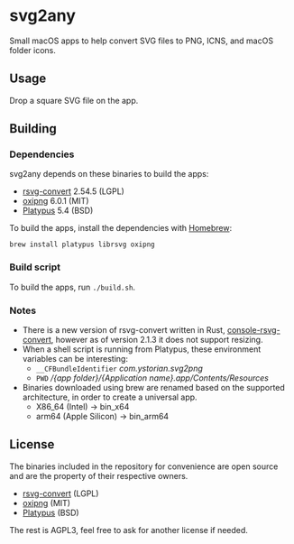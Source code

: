 # svg2any

Small macOS apps to help convert SVG files to PNG, ICNS, and macOS folder icons.

## Usage
Drop a square SVG file on the app.

## Building
### Dependencies
svg2any depends on these binaries to build the apps:
- [rsvg-convert](https://gitlab.gnome.org/GNOME/librsvg) 2.54.5 (LGPL)
- [oxipng](https://github.com/shssoichiro/oxipng) 6.0.1 (MIT)
- [Platypus](https://github.com/sveinbjornt/Platypus) 5.4 (BSD)

To build the apps, install the dependencies with [Homebrew](brew.sh):
```shell
brew install platypus librsvg oxipng
```

### Build script
To build the apps, run `./build.sh`.

### Notes
- There is a new version of rsvg-convert written in Rust, [console-rsvg-convert](https://github.com/miyako/console-rsvg-convert), however as of version 2.1.3 it does not support resizing.
- When a shell script is running from Platypus, these environment variables can be interesting:
	- `__CFBundleIdentifier` _com.ystorian.svg2png_
	- `PWD` _/{app folder}/{Application name}.app/Contents/Resources_
- Binaries downloaded using brew are renamed based on the supported architecture, in order to create a universal app.
	- X86_64 (Intel) -> bin_x64
	- arm64 (Apple Silicon) -> bin_arm64

## License
The binaries included in the repository for convenience are open source and are the property of their respective owners.
- [rsvg-convert](https://gitlab.gnome.org/GNOME/librsvg) (LGPL)
- [oxipng](https://github.com/shssoichiro/oxipng) (MIT)
- [Platypus](https://github.com/sveinbjornt/Platypus) (BSD)

The rest is AGPL3, feel free to ask for another license if needed.
